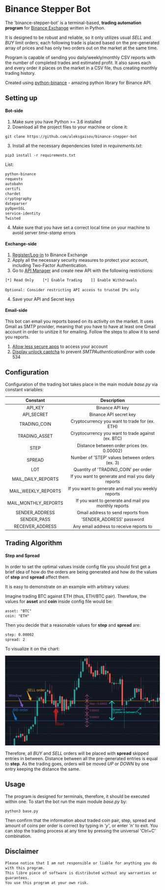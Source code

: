 # Binance Stepper Bot

The 'binance-stepper-bot' is a terminal-based, **trading automation program** for [Binance Exchange](https://www.binance.com/en) written in Python.

It is designed to be robust and reliable, so it only utilizes usual _SELL_ and _BUY_ limit orders, each following trade is placed based on the pre-generated array of prices and has only two orders out on the market at the same time.

Program is capable of sending you daily/weekly/monthly CSV reports with the number of completed trades and estimated profit. It also saves each and every order it places on the market in a CSV file, thus creating monthly trading history.

Created using [python-binance](https://github.com/sammchardy/python-binance) - amazing python library for Binance API.

## Setting up

#### Bot-side

1. Make sure you have Python >= 3.6 installed
2. Download all the project files to your machine or clone it:

```
git clone https://github.com/aleksgaisov/binance-stepper-bot
```

3. Install all the necessary dependencies listed in _requirements.txt_:

```
pip3 install -r requirements.txt
```

List:

```
python-binance
requests
autobahn
certifi
chardet
cryptography
dateparser
pyOpenSSL
service-identity
Twisted
```

4. Make sure that you have set a correct local time on your machine to avoid server _time-stamp_ errors

#### Exchange-side

1. [Register/Log-in](https://accounts.binance.com/en/login) to Binance Exchange
2. Apply all the necessary security measures to protect your account, including Two-Factor Authentication.
3. Go to [API Manager](https://www.binance.com/en/usercenter/settings/api-management) and create new API with the following restrictions:

```
[*] Read Only    [*] Enable Trading    [] Enable Withdrawals

Optional: Consider restricting API access to trusted IPs only
```

4. Save your API and Secret keys

#### Email-side

This bot can email you reports based on its activity on the market. It uses Gmail as SMTP provider, meaning that you have to have at least one Gmail account in order to unitize it for emailing. Follow the steps to allow it to send you reports.

1. [Allow less secure apps](https://www.google.com/settings/security/lesssecureapps) to access your account
2. [Display unlock captcha](https://accounts.google.com/DisplayUnlockCaptcha) to prevent _SMTPAuthenticationError_ with code 534

## Configuration

Configuration of the trading bot takes place in the main module _base.py_ via constant variables:

|       Constant       |                      Description                     |
|:--------------------:|:----------------------------------------------------:|
| API_KEY              | Binance API key                                      |
| API_SECRET           | Binance API secret key                               |
| TRADING_COIN         | Cryptocurrency you want to trade for (ex. ETH)       |
| TRADING_ASSET        | Cryptocurrency you want to trade against (ex. BTC)   |
| STEP                 | Distance between order prices (ex. 0.00002)          |
| SPREAD               | Number of 'STEP' values between orders (ex. 3)       |
| LOT                  | Quantity of 'TRADING_COIN' per order                 |
| MAIL_DAILY_REPORTS   | If you want to generate and mail you daily reports   |
| MAIL_WEEKLY_REPORTS  | If you want to generate and mail you weekly reports  |
| MAIL_MONTHLY_REPORTS | If you want to generate and mail you monthly reports |
| SENDER_ADDRESS       | Gmail address to send reports from                   |
| SENDER_PASS          | 'SENDER_ADDRESS' password                            |
| RECEIVER_ADDRESS     | Any email address to receive reports to              |

## Trading Algorithm

#### Step and Spread

In order to set the optimal values inside config file you should first get a brief idea of how do the orders are being generated and how do the values of **step** and **spread** affect them.

It is easy to demonstrate on an example with arbitrary values:

Imagine trading BTC against ETH (thus, ETH/BTC pair). Therefore, the values for **asset** and **coin** inside config file would be:

```
asset: "BTC"
coin: "ETH"
```

Then you decide that a reasonable values for **step** and **spread** are:

```
step: 0.00002
spread: 2
```

To visualize it on the chart:

![Visualization](img/chart.png)

Therefore, all _BUY_ and _SELL_ orders will be placed with **spread** skipped entries in between. Distance between all the pre-generated entries is equal to **step**. As the trading goes, orders will be moved _UP_ or _DOWN_ by one entry keeping the distance the same. 

## Usage

The program is designed for terminals, therefore, it should be executed within one. To start the bot run the main module _base.py_ by:

```
python3 base.py
```

Then confirm that the information about traded coin pair, step, spread and amount of coins per order is correct by typing in _'y'_, or enter _'n'_ to exit. You can stop the trading process at any time by pressing the universal 'Ctrl+C' combination.

## Disclaimer

```
Please notice that I am not responsible or liable for anything you do with this program.
This libre piece of software is distributed without any warranties or guarantees.
You use this program at your own risk.
```
